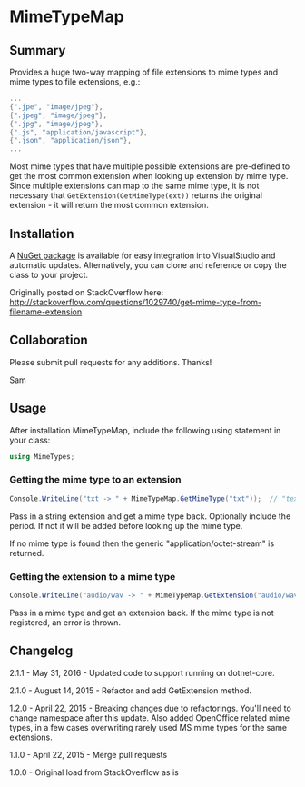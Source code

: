 # MimeTypeMap

## Summary
Provides a huge two-way mapping of file extensions to mime types and mime types to file extensions, e.g.:

```c#
...
{".jpe", "image/jpeg"},
{".jpeg", "image/jpeg"},
{".jpg", "image/jpeg"},
{".js", "application/javascript"},
{".json", "application/json"},
...
```

Most mime types that have multiple possible extensions are pre-defined to get the most common extension when looking
up extension by mime type. Since multiple extensions can map to the same mime type, it is not necessary that `GetExtension(GetMimeType(ext))` returns the original extension - it will return the most common extension.

## Installation

A [NuGet package](https://www.nuget.org/packages/MediaTypeMap) is available for easy integration into VisualStudio and automatic updates.  Alternatively, you can clone and reference or copy the class to your project.

Originally posted on StackOverflow here: http://stackoverflow.com/questions/1029740/get-mime-type-from-filename-extension

## Collaboration

Please submit pull requests for any additions. Thanks!

Sam


## Usage

After installation MimeTypeMap, include the following using statement in your class:

```cs
using MimeTypes;
```

### Getting the mime type to an extension

```cs
Console.WriteLine("txt -> " + MimeTypeMap.GetMimeType("txt"));  // "text/plain"
```

Pass in a string extension and get a mime type back. Optionally include the period. If not it will be added before looking up the mime type.

If no mime type is found then the generic "application/octet-stream" is returned.

### Getting the extension to a mime type

```cs
Console.WriteLine("audio/wav -> " + MimeTypeMap.GetExtension("audio/wav")); // ".wav"
```

Pass in a mime type and get an extension back. If the mime type is not registered, an error is thrown.

## Changelog

2.1.1 - May 31, 2016 - Updated code to support running on dotnet-core.

2.1.0 - August 14, 2015 - Refactor and add GetExtension method.

1.2.0 - April 22, 2015 - Breaking changes due to refactorings. You'll need to change namespace after this update. Also added OpenOffice related mime types, in a few cases overwriting rarely used MS mime types for the same extensions.

1.1.0 - April 22, 2015 - Merge pull requests

1.0.0 - Original load from StackOverflow as is
